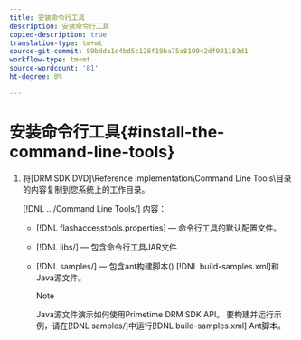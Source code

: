 ```yaml
---
title: 安装命令行工具
description: 安装命令行工具
copied-description: true
translation-type: tm+mt
source-git-commit: 89bdda1d4bd5c126f19ba75a819942df901183d1
workflow-type: tm+mt
source-wordcount: '81'
ht-degree: 0%

---
```



# 安装命令行工具{#install-the-command-line-tools}

1. 将[DRM SDK DVD]\Reference Implementation\Command Line Tools\目录的内容复制到您系统上的工作目录。

   [!DNL .../Command Line Tools/] 内容：

   * [!DNL flashaccesstools.properties]  — 命令行工具的默认配置文件。
   * [!DNL libs/]  — 包含命令行工具JAR文件
   * [!DNL samples/]  — 包含ant构建脚本() [!DNL build-samples.xml]和Java源文件。

      >[!NOTE]
      >
      >Java源文件演示如何使用Primetime DRM SDK API。 要构建并运行示例，请在[!DNL samples/]中运行[!DNL build-samples.xml] Ant脚本。